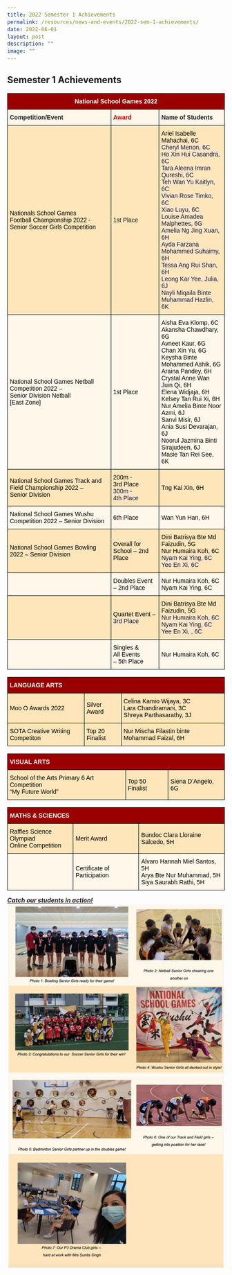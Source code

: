 ```yaml
---
title: 2022 Semester 1 Achievements
permalink: /resources/news-and-events/2022-sem-1-achievements/
date: 2022-06-01
layout: post
description: ""
image: ""
---
```

## Semester 1 Achievements

<style type="text/css">
.tg  {border-collapse:collapse;border-spacing:0;margin:0px auto;}
.tg td{border-color:black;border-style:solid;border-width:1px;font-family:Arial, sans-serif;font-size:14px;
  overflow:hidden;padding:10px 5px;word-break:normal;}
.tg th{border-color:black;border-style:solid;border-width:1px;font-family:Arial, sans-serif;font-size:14px;
  font-weight:normal;overflow:hidden;padding:10px 5px;word-break:normal;}
.tg .tg-foez{background-color:#FFE5BA;text-align:left;vertical-align:middle}
.tg .tg-ldyv{background-color:#9a0000;color:#ffffff;font-weight:bold;text-align:center;vertical-align:middle}
.tg .tg-bgdy{background-color:#FFF7EA;font-weight:bold;text-align:left;vertical-align:middle}
.tg .tg-r4ij{background-color:#FFF7EA;color:#C00;font-weight:bold;text-align:left;vertical-align:middle}
.tg .tg-0t47{background-color:#FFF7EA;text-align:left;vertical-align:middle}
</style>
<table class="tg">
<tbody>
  <tr>
    <td class="tg-ldyv" colspan="3">National School Games 2022</td>
  </tr>
  <tr>
    <td class="tg-bgdy">Competition/Event</td>
    <td class="tg-r4ij"> Award</td>
    <td class="tg-bgdy">Name of Students</td>
  </tr>
  <tr>
    <td class="tg-foez"><span style="color:#000;background-color:#FFE5BA">Nationals School Games</span><br><span style="color:#000;background-color:#FFE5BA">Football Championship 2022 -</span><br><span style="color:#000;background-color:#FFE5BA">Senior Soccer Girls Competition</span></td>
    <td class="tg-foez">1st Place</td>
    <td class="tg-foez"><span style="color:#000;background-color:#FFE5BA"> Ariel Isabelle Mahachai, 6C</span><br><span style="background-color:#FCE5CD">Cheryl Menon, 6C</span><br><span style="background-color:#FCE5CD">Ho Xin Hui Casandra, 6C</span><br><span style="background-color:#FCE5CD">Tara Aleena Imran Qureshi, 6C</span><br><span style="background-color:#FCE5CD">Teh Wan Yu Kaitlyn, 6C</span><br><span style="background-color:#FCE5CD">Vivian Rose Timko, 6C</span><br><span style="background-color:#FCE5CD">Xiao Luyu, 6C</span><br><span style="background-color:#FCE5CD">Louise Amadea Malphettes, 6G</span><br><span style="background-color:#FCE5CD">Amelia Ng Jing Xuan, 6H</span><br><span style="background-color:#FCE5CD">Ayda Farzana Mohammed Suhaimy, 6H</span><br><span style="background-color:#FCE5CD">Tessa Ang Rui Shan, 6H</span><br><span style="background-color:#FCE5CD">Leong Kar Yee, Julia, 6J</span><br><span style="background-color:#FCE5CD">Nayli Miqaila Binte Muhammad Hazlin, 6K</span></td>
  </tr>
  <tr>
    <td class="tg-0t47"><span style="color:#000;background-color:#FFF7EA"> National School Games Netball Competition 2022 –</span><br><span style="color:#000;background-color:#FFF7EA">Senior Division Netball</span><br><span style="color:#000;background-color:#FFF7EA">[East Zone]</span></td>
    <td class="tg-0t47"><span style="color:#000;background-color:#FFF7EA">  1st Place</span></td>
    <td class="tg-0t47"><span style="color:#000;background-color:#FFF7EA">Aisha Eva Klomp, 6C</span><br><span style="color:#000;background-color:#FFF7EA">Akansha Chawdhary, 6G</span><br><span style="color:#000;background-color:#FFF7EA">Avneet Kaur, 6G</span><br><span style="color:#000;background-color:#FFF7EA"> Chan Xin Yu, 6G</span><br><span style="color:#000;background-color:#FFF7EA">Keysha Binte Mohammed Ashik, 6G</span><br><span style="color:#000;background-color:#FFF7EA">Araina Pandey, 6H</span><br><span style="color:#000;background-color:#FFF7EA">Crystal Anne Wan Juin Qi, 6H</span><br><span style="color:#000;background-color:#FFF7EA">Elena Widjaja, 6H</span><br><span style="color:#000;background-color:#FFF7EA">Kelsey Tan Rui Xi, 6H</span><br><span style="color:#000;background-color:#FFF7EA">Nur Amelia Binte Noor Azmi, 6J</span><br><span style="color:#000;background-color:#FFF7EA">Sanvi Misir, 6J</span><br><span style="color:#000;background-color:#FFF7EA">Ania Susi Devarajan, 6J</span><br><span style="color:#000;background-color:#FFF7EA">Noorul Jazmina Binti Sirajudeen, 6J</span><br><span style="color:#000;background-color:#FFF7EA">Masie Tan Rei See, 6K</span></td>
  </tr>
  <tr>
    <td class="tg-foez"><span style="color:#000;background-color:#FFE5BA">National School Games Track and Field Championship 2022 –</span><br><span style="color:#000;background-color:#FFE5BA">Senior Division</span></td>
    <td class="tg-foez"><span style="color:#000;background-color:#FFE5BA">200m -</span><br><span style="color:#000;background-color:#FFE5BA">3rd Place</span><br><span style="background-color:#FCE5CD">300m -</span><br><span style="background-color:#FCE5CD">4th Place</span></td>
    <td class="tg-foez"><span style="color:#000;background-color:#FFE5BA"> Tng Kai Xin, 6H</span></td>
  </tr>
  <tr>
    <td class="tg-0t47"><span style="color:#000;background-color:#FFF7EA"> National School Games Wushu Competition 2022 – Senior Division</span></td>
    <td class="tg-0t47"><span style="color:#000;background-color:#FFF7EA">  6th Place</span></td>
    <td class="tg-0t47"><span style="color:#000;background-color:#FFF7EA"> Wan Yun Han, 6H</span></td>
  </tr>
  <tr>
    <td class="tg-foez"><span style="color:#000;background-color:#FFE5BA">National School Games Bowling 2022 – Senior Division</span></td>
    <td class="tg-foez"><span style="color:#000;background-color:#FFE5BA"> Overall for School – 2nd Place</span></td>
    <td class="tg-foez"><span style="color:#000;background-color:#FFE5BA"> Dini Batrisya Bte Md Faizudin, 5G</span><br><span style="color:#000;background-color:#FFE5BA">Nur Humaira Koh, 6C</span><br><span style="background-color:#FCE5CD">Nyam Kai Ying, 6C</span><br><span style="background-color:#FCE5CD">Yee En Xi, 6C</span><br></td>
  </tr>
  <tr>
    <td class="tg-0t47"><span style="color:#000;background-color:#FFF7EA"> </span></td>
    <td class="tg-0t47"><span style="color:#000;background-color:#FFF7EA"> Doubles Event – 2nd Place</span></td>
    <td class="tg-0t47"><span style="color:#000;background-color:#FFF7EA"> Nur Humaira Koh, 6C</span><br><span style="color:#000;background-color:#FFF7EA"> Nyam Kai Ying, 6C</span></td>
  </tr>
  <tr>
    <td class="tg-foez"><span style="color:#000;background-color:#FFE5BA"> </span></td>
    <td class="tg-foez"><span style="color:#000;background-color:#FFE5BA"> Quartet Event – </span><span style="background-color:#FCE5CD">3rd Place</span></td>
    <td class="tg-foez"><span style="color:#000;background-color:#FFE5BA"> Dini Batrisya Bte Md Faizudin, 5G</span><br><span style="background-color:#FCE5CD">Nur Humaira Koh, 6C</span><br><span style="background-color:#FCE5CD">Nyam Kai Ying, 6C</span><br><span style="background-color:#FCE5CD">Yee En Xi, , 6C</span></td>
  </tr>
  <tr>
    <td class="tg-0t47"><span style="color:#000;background-color:#FFF7EA"> </span></td>
    <td class="tg-0t47"><span style="color:#000;background-color:#FFF7EA"> Singles &amp;</span><br><span style="color:#000;background-color:#FFF7EA">All Events</span><br><span style="color:#000;background-color:#FFF7EA">– 5th Place</span></td>
    <td class="tg-0t47"><span style="color:#000;background-color:#FFF7EA"> Nur Humaira Koh, 6C</span></td>
  </tr>
</tbody>
</table>

<br>

<style type="text/css">
.tg  {border-collapse:collapse;border-spacing:0;margin:0px auto;}
.tg td{border-color:black;border-style:solid;border-width:1px;font-family:Arial, sans-serif;font-size:14px;
  overflow:hidden;padding:10px 5px;word-break:normal;}
.tg th{border-color:black;border-style:solid;border-width:1px;font-family:Arial, sans-serif;font-size:14px;
  font-weight:normal;overflow:hidden;padding:10px 5px;word-break:normal;}
.tg .tg-foez{background-color:#FFE5BA;text-align:left;vertical-align:middle}
.tg .tg-kff0{background-color:#9a0000;text-align:left;vertical-align:top}
</style>
<table class="tg">
<tbody>
  <tr>
    <td class="tg-kff0" colspan="3"><span style="font-weight:bold;color:#FFF">LANGUAGE ARTS</span></td>
  </tr>
  <tr>
    <td class="tg-foez"><span style="color:#000;background-color:#FFE5BA">Moo O Awards 2022</span></td>
    <td class="tg-foez"><span style="color:#000;background-color:#FFE5BA">Silver Award</span></td>
    <td class="tg-foez"><span style="color:#000;background-color:#FFE5BA">Celina Kamio Wijaya, 3C</span><br><span style="color:#000;background-color:#FFE5BA">Lara Chandiramani, 3C </span><br><span style="color:#000;background-color:#FFE5BA">Shreya Parthasarathy, 3J</span></td>
  </tr>
  <tr>
    <td class="tg-foez"><span style="color:#000;background-color:#FFE5BA"> SOTA Creative Writing Competiton</span></td>
    <td class="tg-foez"><span style="color:#000;background-color:#FFE5BA"> Top 20 Finalist</span></td>
    <td class="tg-foez"><span style="color:#000;background-color:#FFE5BA"> Nur Mischa Filastin binte Mohammad Faizal, 6H</span></td>
  </tr>
</tbody>
</table>

<br>

<style type="text/css">
.tg  {border-collapse:collapse;border-spacing:0;margin:0px auto;}
.tg td{border-color:black;border-style:solid;border-width:1px;font-family:Arial, sans-serif;font-size:14px;
  overflow:hidden;padding:10px 5px;word-break:normal;}
.tg th{border-color:black;border-style:solid;border-width:1px;font-family:Arial, sans-serif;font-size:14px;
  font-weight:normal;overflow:hidden;padding:10px 5px;word-break:normal;}
.tg .tg-foez{background-color:#FFE5BA;text-align:left;vertical-align:middle}
.tg .tg-kff0{background-color:#9a0000;text-align:left;vertical-align:top}
</style>
<table class="tg">
<tbody>
  <tr>
    <td class="tg-kff0" colspan="3"><span style="font-weight:bold;color:#FFF">VISUAL ARTS</span></td>
  </tr>
  <tr>
    <td class="tg-foez"><span style="color:#000;background-color:#FFE5BA">School of the Arts Primary 6 Art Competition</span><br><span style="color:#000;background-color:#FFE5BA">“My Future World”</span></td>
    <td class="tg-foez"><span style="color:#000;background-color:#FFE5BA">Top 50 Finalist</span></td>
    <td class="tg-foez"><span style="color:#000;background-color:#FFE5BA">Siena D’Angelo, 6G</span></td>
  </tr>
</tbody>
</table>

<br>

<style type="text/css">
.tg  {border-collapse:collapse;border-spacing:0;margin:0px auto;}
.tg td{border-color:black;border-style:solid;border-width:1px;font-family:Arial, sans-serif;font-size:14px;
  overflow:hidden;padding:10px 5px;word-break:normal;}
.tg th{border-color:black;border-style:solid;border-width:1px;font-family:Arial, sans-serif;font-size:14px;
  font-weight:normal;overflow:hidden;padding:10px 5px;word-break:normal;}
.tg .tg-foez{background-color:#FFE5BA;text-align:left;vertical-align:middle}
.tg .tg-kff0{background-color:#9a0000;text-align:left;vertical-align:top}
.tg .tg-0t47{background-color:#FFF7EA;text-align:left;vertical-align:middle}
</style>
<table class="tg">
<tbody>
  <tr>
    <td class="tg-kff0" colspan="3"><span style="font-weight:bold;color:#FFF">MATHS &amp; SCIENCES</span></td>
  </tr>
  <tr>
    <td class="tg-foez"><span style="color:#000;background-color:#FFE5BA">Raffles Science Olympiad</span><br><span style="color:#000;background-color:#FFE5BA">Online Competition</span></td>
    <td class="tg-foez"><span style="color:#000;background-color:#FFE5BA">Merit Award</span></td>
    <td class="tg-foez"><span style="color:#000;background-color:#FFE5BA">Bundoc Clara Lloraine Salcedo, 5H</span></td>
  </tr>
  <tr>
    <td class="tg-0t47"><span style="color:#000;background-color:#FFF7EA"> </span></td>
    <td class="tg-0t47"><span style="color:#000;background-color:#FFF7EA">  Certificate of Participation</span></td>
    <td class="tg-0t47"><span style="color:#000;background-color:#FFF7EA">Alvaro Hannah Miel Santos, 5H</span><br><span style="color:#000;background-color:#FFF7EA">Arya Bte Nur Muhammad, 5H</span><br><span style="color:#000;background-color:#FFF7EA">Siya Saurabh Rathi, 5H</span></td>
  </tr>
</tbody>
</table>

<strong><u><em>Catch our students in action!</em></u></strong>
![](/images/sem1a1.png)
![](/images/sem1a2.png)